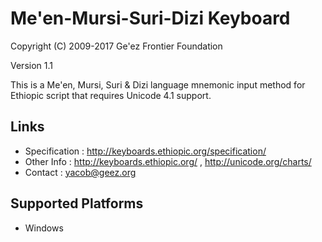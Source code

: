 Me'en-Mursi-Suri-Dizi Keyboard
=====================

Copyright (C) 2009-2017 Ge'ez Frontier Foundation

Version 1.1

This is a Me'en, Mursi, Suri & Dizi language mnemonic input method for Ethiopic script that requires Unicode 4.1 support.

Links
-----

 * Specification :  http://keyboards.ethiopic.org/specification/ 
 * Other Info    :  http://keyboards.ethiopic.org/ , http://unicode.org/charts/ 
 * Contact       :  yacob@geez.org 

Supported Platforms
-------------------
 * Windows
 